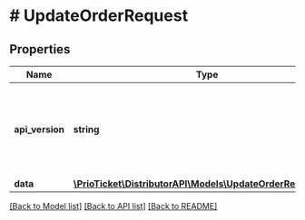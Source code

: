 # # UpdateOrderRequest

## Properties

Name | Type | Description | Notes
------------ | ------------- | ------------- | -------------
**api_version** | **string** | Represents the version of the service API that&#39;s served in the response. | [readonly]
**data** | [**\PrioTicket\DistributorAPI\Models\UpdateOrderRequestData**](UpdateOrderRequestData.md) |  |

[[Back to Model list]](../../README.md#models) [[Back to API list]](../../README.md#endpoints) [[Back to README]](../../README.md)
